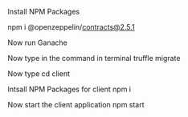Install NPM Packages

npm i @openzeppelin/contracts@2.5.1

Now run Ganache

Now type in the command in terminal
truffle migrate

Now type
cd client

Intsall NPM Packages for client
npm i

Now start the client application
npm start
